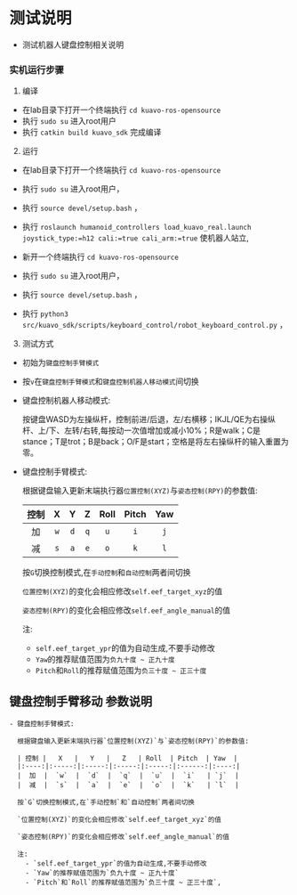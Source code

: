 # 测试说明

  - 测试机器人键盘控制相关说明

### 实机运行步骤

1. 编译
  - 在lab目录下打开一个终端执行 `cd kuavo-ros-opensource` 
  - 执行 `sudo su` 进入root用户
  - 执行 `catkin build kuavo_sdk` 完成编译 

2. 运行 
  - 在lab目录下打开一个终端执行 `cd kuavo-ros-opensource` 
  - 执行 `sudo su` 进入root用户，
  - 执行 `source devel/setup.bash` ， 
  - 执行 `roslaunch humanoid_controllers load_kuavo_real.launch joystick_type:=h12 cali:=true cali_arm:=true` 使机器人站立,

  - 新开一个终端执行 `cd kuavo-ros-opensource`
  - 执行 `sudo su` 进入root用户，
  - 执行 `source devel/setup.bash` ，
  - 执行 `python3 src/kuavo_sdk/scripts/keyboard_control/robot_keyboard_control.py` ，

3. 测试方式
 - 初始为`键盘控制手臂模式`

 - 按`v`在`键盘控制手臂模式`和`键盘控制机器人移动模式`间切换

 - 键盘控制机器人移动模式:

     按键盘WASD为左操纵杆，控制前进/后退，左/右横移；IKJL/QE为右操纵杆、上/下、左转/右转,每按动一次值增加或减小10%；R是walk；C是stance；T是trot；B是back；O/F是start；空格是将左右操纵杆的输入重置为零。

 - 键盘控制手臂模式:

   根据键盘输入更新末端执行器`位置控制(XYZ)`与`姿态控制(RPY)`的参数值:

   | 控制 |   X   |   Y   |   Z   | Roll  | Pitch  | Yaw  |
   |:----:|:-----:|:-----:|:-----:|:-----:|:------:|:----:|
   |  加  |  `w`  |  `d`  |  `q`  |  `u`  |  `i`   | `j`  |
   |  减  |  `s`  |  `a`  |  `e`  |  `o`  |  `k`   | `l`  |

   按`G`切换控制模式,在`手动控制`和`自动控制`两者间切换

   `位置控制(XYZ)`的变化会相应修改`self.eef_target_xyz`的值

   `姿态控制(RPY)`的变化会相应修改`self.eef_angle_manual`的值

   注: 
     - `self.eef_target_ypr`的值为自动生成,不要手动修改
     - `Yaw`的推荐赋值范围为`负九十度 ~ 正九十度`
     - `Pitch`和`Roll`的推荐赋值范围为`负三十度 ~ 正三十度`

## 键盘控制手臂移动 参数说明

    - 键盘控制手臂模式:

      根据键盘输入更新末端执行器`位置控制(XYZ)`与`姿态控制(RPY)`的参数值:

      | 控制 |   X   |   Y   |   Z   | Roll  | Pitch  | Yaw  |
      |:----:|:-----:|:-----:|:-----:|:-----:|:------:|:----:|
      |  加  |  `w`  |  `d`  |  `q`  |  `u`  |  `i`   | `j`  |
      |  减  |  `s`  |  `a`  |  `e`  |  `o`  |  `k`   | `l`  |

      按`G`切换控制模式,在`手动控制`和`自动控制`两者间切换

      `位置控制(XYZ)`的变化会相应修改`self.eef_target_xyz`的值

      `姿态控制(RPY)`的变化会相应修改`self.eef_angle_manual`的值

      注: 
        - `self.eef_target_ypr`的值为自动生成,不要手动修改
        - `Yaw`的推荐赋值范围为`负九十度 ~ 正九十度`
        - `Pitch`和`Roll`的推荐赋值范围为`负三十度 ~ 正三十度`,